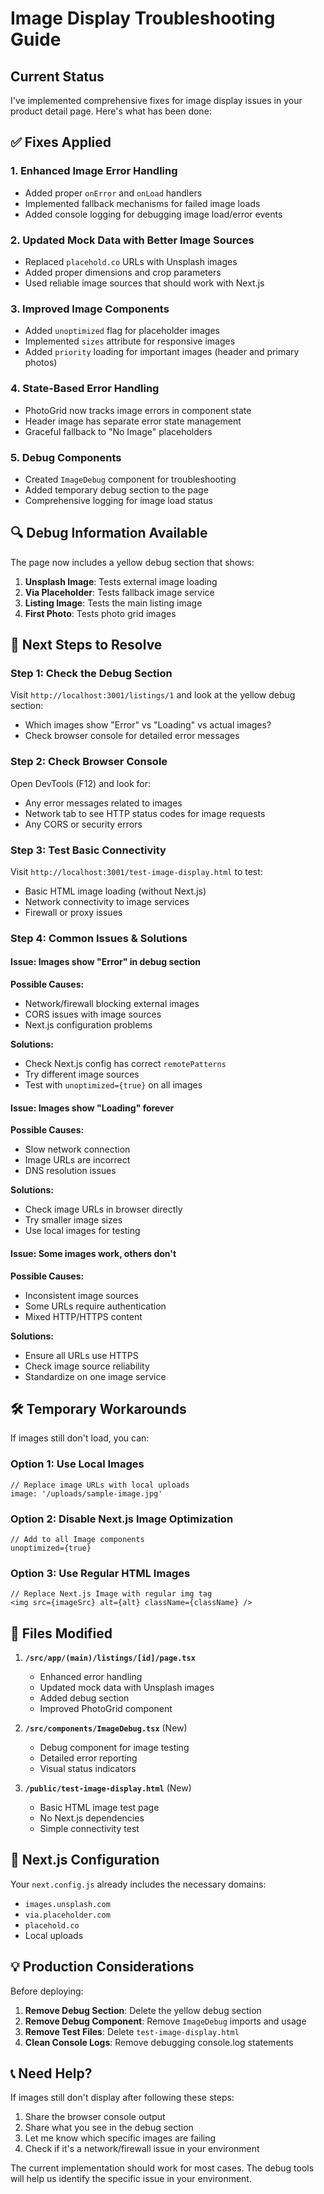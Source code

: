 # Image Display Troubleshooting Guide

## Current Status
I've implemented comprehensive fixes for image display issues in your product detail page. Here's what has been done:

## ✅ Fixes Applied

### 1. **Enhanced Image Error Handling**
- Added proper `onError` and `onLoad` handlers
- Implemented fallback mechanisms for failed image loads
- Added console logging for debugging image load/error events

### 2. **Updated Mock Data with Better Image Sources**
- Replaced `placehold.co` URLs with Unsplash images
- Added proper dimensions and crop parameters
- Used reliable image sources that should work with Next.js

### 3. **Improved Image Components**
- Added `unoptimized` flag for placeholder images
- Implemented `sizes` attribute for responsive images
- Added `priority` loading for important images (header and primary photos)

### 4. **State-Based Error Handling**
- PhotoGrid now tracks image errors in component state
- Header image has separate error state management
- Graceful fallback to "No Image" placeholders

### 5. **Debug Components**
- Created `ImageDebug` component for troubleshooting
- Added temporary debug section to the page
- Comprehensive logging for image load status

## 🔍 Debug Information Available

The page now includes a yellow debug section that shows:
1. **Unsplash Image**: Tests external image loading
2. **Via Placeholder**: Tests fallback image service
3. **Listing Image**: Tests the main listing image
4. **First Photo**: Tests photo grid images

## 🚀 Next Steps to Resolve

### Step 1: Check the Debug Section
Visit `http://localhost:3001/listings/1` and look at the yellow debug section:
- Which images show "Error" vs "Loading" vs actual images?
- Check browser console for detailed error messages

### Step 2: Check Browser Console
Open DevTools (F12) and look for:
- Any error messages related to images
- Network tab to see HTTP status codes for image requests
- Any CORS or security errors

### Step 3: Test Basic Connectivity
Visit `http://localhost:3001/test-image-display.html` to test:
- Basic HTML image loading (without Next.js)
- Network connectivity to image services
- Firewall or proxy issues

### Step 4: Common Issues & Solutions

#### Issue: Images show "Error" in debug section
**Possible Causes:**
- Network/firewall blocking external images
- CORS issues with image sources
- Next.js configuration problems

**Solutions:**
- Check Next.js config has correct `remotePatterns`
- Try different image sources
- Test with `unoptimized={true}` on all images

#### Issue: Images show "Loading" forever
**Possible Causes:**
- Slow network connection
- Image URLs are incorrect
- DNS resolution issues

**Solutions:**
- Check image URLs in browser directly
- Try smaller image sizes
- Use local images for testing

#### Issue: Some images work, others don't
**Possible Causes:**
- Inconsistent image sources
- Some URLs require authentication
- Mixed HTTP/HTTPS content

**Solutions:**
- Ensure all URLs use HTTPS
- Check image source reliability
- Standardize on one image service

## 🛠 Temporary Workarounds

If images still don't load, you can:

### Option 1: Use Local Images
```tsx
// Replace image URLs with local uploads
image: '/uploads/sample-image.jpg'
```

### Option 2: Disable Next.js Image Optimization
```tsx
// Add to all Image components
unoptimized={true}
```

### Option 3: Use Regular HTML Images
```tsx
// Replace Next.js Image with regular img tag
<img src={imageSrc} alt={alt} className={className} />
```

## 📝 Files Modified

1. **`/src/app/(main)/listings/[id]/page.tsx`**
   - Enhanced error handling
   - Updated mock data with Unsplash images
   - Added debug section
   - Improved PhotoGrid component

2. **`/src/components/ImageDebug.tsx`** (New)
   - Debug component for image testing
   - Detailed error reporting
   - Visual status indicators

3. **`/public/test-image-display.html`** (New)
   - Basic HTML image test page
   - No Next.js dependencies
   - Simple connectivity test

## 🔧 Next.js Configuration

Your `next.config.js` already includes the necessary domains:
- `images.unsplash.com`
- `via.placeholder.com`
- `placehold.co`
- Local uploads

## 💡 Production Considerations

Before deploying:
1. **Remove Debug Section**: Delete the yellow debug section
2. **Remove Debug Component**: Remove `ImageDebug` imports and usage
3. **Remove Test Files**: Delete `test-image-display.html`
4. **Clean Console Logs**: Remove debugging console.log statements

## 📞 Need Help?

If images still don't display after following these steps:
1. Share the browser console output
2. Share what you see in the debug section
3. Let me know which specific images are failing
4. Check if it's a network/firewall issue in your environment

The current implementation should work for most cases. The debug tools will help us identify the specific issue in your environment.
